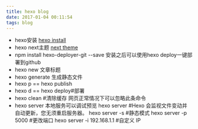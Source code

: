 ```yaml
---
title: hexo blog
date: 2017-01-04 00:11:54
tags: blog
---
```

- hexo安装
[hexo install](https://hexo.io/zh-cn/docs/setup.html)
- hexo next主题
[next theme](http://theme-next.iissnan.com/getting-started.html)
- npm install hexo-deployer-git --save
	安装之后可以使用hexo deploy一键部署到github
- hexo new 文章标题
- hexo generate
	生成静态文件
- hexo p == hexo publish
- hexo d == hexo deploy#部署
- hexo clean #清除缓存 网页正常情况下可以忽略此条命令
- hexo server
	本地服务可以调试预览
	hexo server #Hexo 会监视文件变动并自动更新，您无须重启服务器。
	hexo server -s #静态模式
	hexo server -p 5000 #更改端口
	hexo server -i 192.168.1.1 #自定义 IP
